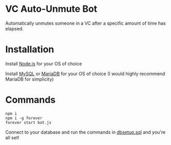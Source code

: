 # VC Auto-Unmute Bot
Automatically unmutes someone in a VC after a specific amount of time has elapsed.

# Installation
Install [Node.js](https://nodejs.org/) for your OS of choice

Install [MySQL](https://www.mysql.com/downloads/) or [MariaDB](https://mariadb.org/download/) for your OS of choice (I would highly recommend MariaDB for simplicity)

# Commands
```
npm i
npm i -g forever
forever start bot.js
```

Connect to your database and run the commands in [dbsetup.sql](./dbsetup.sql) and you're all set!
